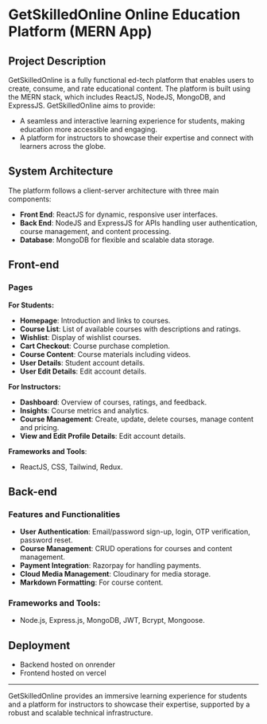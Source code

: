 
# GetSkilledOnline Online Education Platform (MERN App)

## Project Description

GetSkilledOnline is a fully functional ed-tech platform that enables users to create, consume, and rate educational content. The platform is built using the MERN stack, which includes ReactJS, NodeJS, MongoDB, and ExpressJS. GetSkilledOnline aims to provide:

- A seamless and interactive learning experience for students, making education more accessible and engaging.
- A platform for instructors to showcase their expertise and connect with learners across the globe.

## System Architecture

The platform follows a client-server architecture with three main components:

- **Front End**: ReactJS for dynamic, responsive user interfaces.
- **Back End**: NodeJS and ExpressJS for APIs handling user authentication, course management, and content processing.
- **Database**: MongoDB for flexible and scalable data storage.

## Front-end

### Pages

**For Students:**

- **Homepage**: Introduction and links to courses.
- **Course List**: List of available courses with descriptions and ratings.
- **Wishlist**: Display of wishlist courses.
- **Cart Checkout**: Course purchase completion.
- **Course Content**: Course materials including videos.
- **User Details**: Student account details.
- **User Edit Details**: Edit account details.

**For Instructors:**

- **Dashboard**: Overview of courses, ratings, and feedback.
- **Insights**: Course metrics and analytics.
- **Course Management**: Create, update, delete courses, manage content and pricing.
- **View and Edit Profile Details**: Edit account details.

**Frameworks and Tools**:

- ReactJS, CSS, Tailwind, Redux.

## Back-end

### Features and Functionalities

- **User Authentication**: Email/password sign-up, login, OTP verification, password reset.
- **Course Management**: CRUD operations for courses and content management.
- **Payment Integration**: Razorpay for handling payments.
- **Cloud Media Management**: Cloudinary for media storage.
- **Markdown Formatting**: For course content.

### Frameworks and Tools:

- Node.js, Express.js, MongoDB, JWT, Bcrypt, Mongoose.


## Deployment

- Backend hosted on onrender
- Frontend hosted on vercel

---

GetSkilledOnline provides an immersive learning experience for students and a platform for instructors to showcase their expertise, supported by a robust and scalable technical infrastructure.
